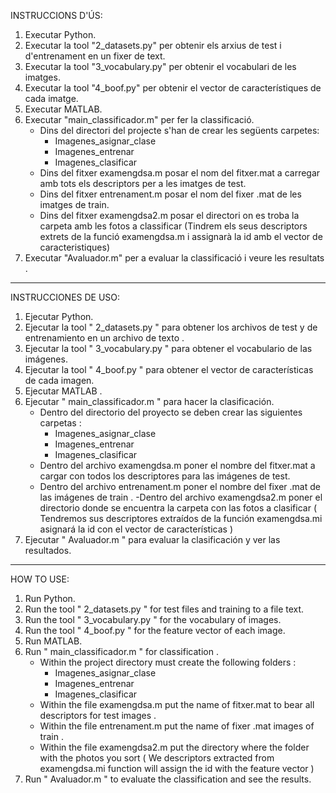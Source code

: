 INSTRUCCIONS D'ÚS:

1. Executar Python.
2. Executar la tool "2_datasets.py" per obtenir els arxius de test i d'entrenament en un fixer de text.
3. Executar la tool "3_vocabulary.py" per obtenir el vocabulari de les imatges.
4. Executar la tool "4_boof.py" per obtenir el vector de característiques de cada imatge.
5. Executar MATLAB.
6. Executar "main_classificador.m" per fer la classificació.
   - Dins del directori del projecte s'han de crear les següents carpetes:
       - Imagenes_asignar_clase
       - Imagenes_entrenar
       - Imagenes_clasificar
   - Dins del fitxer examengdsa.m posar el nom del fitxer.mat a carregar amb tots els descriptors per a les imatges de test.
   - Dins del fitxer entrenament.m posar el nom del fixer .mat de les imatges de train.
   - Dins del fitxer examengdsa2.m posar el directori on es troba la carpeta amb les fotos a classificar (Tindrem els seus           descriptors extrets de la funció examengdsa.m i assignarà la id amb el vector de caracteristiques)
7. Executar "Avaluador.m" per a evaluar la classificació i veure les resultats .

----------------------
                                    
INSTRUCCIONES DE USO:

1. Ejecutar Python.
2. Ejecutar la tool " 2_datasets.py " para obtener los archivos de test y de entrenamiento en un archivo de texto .
3. Ejecutar la tool " 3_vocabulary.py " para obtener el vocabulario de las imágenes.
4. Ejecutar la tool " 4_boof.py " para obtener el vector de características de cada imagen.
5. Ejecutar MATLAB .
6. Ejecutar " main_classificador.m " para hacer la clasificación.
   - Dentro del directorio del proyecto se deben crear las siguientes carpetas :
       - Imagenes_asignar_clase
       - Imagenes_entrenar
       - Imagenes_clasificar
   - Dentro del archivo examengdsa.m poner el nombre del fitxer.mat a cargar con todos los descriptores para las imágenes de         test.
   - Dentro del archivo entrenament.m poner el nombre del fixer .mat de las imágenes de train .
   -Dentro del archivo examengdsa2.m poner el directorio donde se encuentra la carpeta con las fotos a clasificar ( Tendremos        sus descriptores extraídos de la función examengdsa.mi asignará la id con el vector de características )
7. Ejecutar " Avaluador.m " para evaluar la clasificación y ver las resultados.

----------------------

HOW TO USE:

1. Run Python.
2. Run the tool " 2_datasets.py " for test files and training to a file text.
3. Run the tool " 3_vocabulary.py " for the vocabulary of images.
4. Run the tool " 4_boof.py " for the feature vector of each image.
5. Run MATLAB.
6. Run " main_classificador.m " for classification .
   - Within the project directory must create the following folders :
       - Imagenes_asignar_clase
       - Imagenes_entrenar
       - Imagenes_clasificar
   - Within the file examengdsa.m put the name of fitxer.mat to bear all descriptors for test images .
   - Within the file entrenament.m put the name of fixer .mat images of train .
   - Within the file examengdsa2.m put the directory where the folder with the photos you sort ( We descriptors extracted from       examengdsa.mi function will assign the id with the feature vector )
7. Run " Avaluador.m " to evaluate the classification and see the results.




